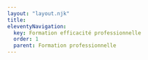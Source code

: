 ```yaml
---
layout: "layout.njk"
title: 
eleventyNavigation:
  key: Formation efficacité professionnelle
  order: 1
  parent: Formation professionnelle
---
```

